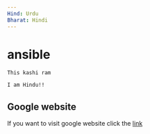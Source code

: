```yaml
---
Hind: Urdu
Bharat: Hindi
---
```

# ansible
`This kashi ram`
```bash
I am Hindu!!
```
## Google website
If you want to visit google website click the
[link](https://www.google.com/)
